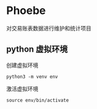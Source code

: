 # Phoebe
对交易账表数据进行维护和统计项目


## python 虚拟环境

创建虚拟环境
```shell
python3 -m venv env
```

激活虚拟环境
```shell
source env/bin/activate
```
